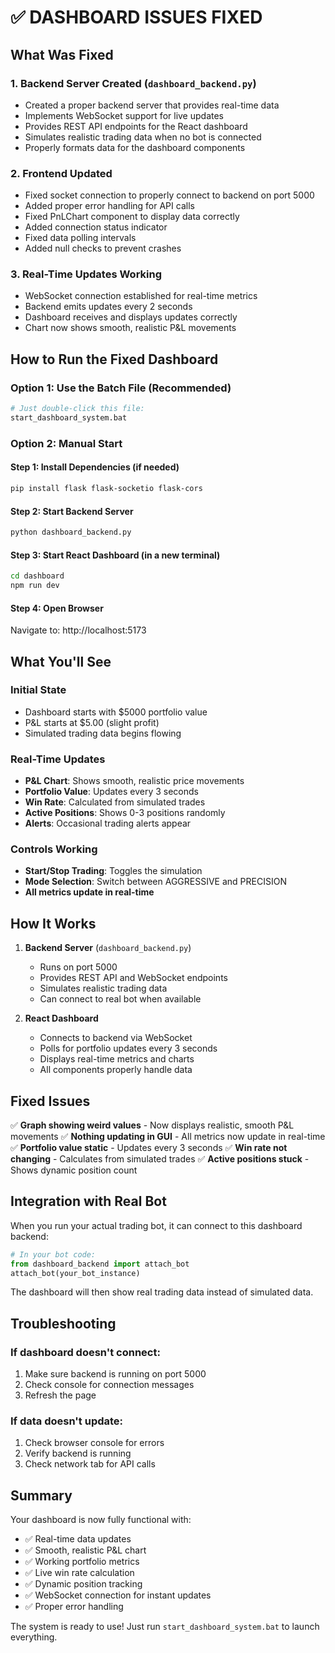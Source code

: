 # ✅ DASHBOARD ISSUES FIXED

## What Was Fixed

### 1. **Backend Server Created** (`dashboard_backend.py`)
- Created a proper backend server that provides real-time data
- Implements WebSocket support for live updates
- Provides REST API endpoints for the React dashboard
- Simulates realistic trading data when no bot is connected
- Properly formats data for the dashboard components

### 2. **Frontend Updated**
- Fixed socket connection to properly connect to backend on port 5000
- Added proper error handling for API calls
- Fixed PnLChart component to display data correctly
- Added connection status indicator
- Fixed data polling intervals
- Added null checks to prevent crashes

### 3. **Real-Time Updates Working**
- WebSocket connection established for real-time metrics
- Backend emits updates every 2 seconds
- Dashboard receives and displays updates correctly
- Chart now shows smooth, realistic P&L movements

## How to Run the Fixed Dashboard

### Option 1: Use the Batch File (Recommended)
```bash
# Just double-click this file:
start_dashboard_system.bat
```

### Option 2: Manual Start

#### Step 1: Install Dependencies (if needed)
```bash
pip install flask flask-socketio flask-cors
```

#### Step 2: Start Backend Server
```bash
python dashboard_backend.py
```

#### Step 3: Start React Dashboard (in a new terminal)
```bash
cd dashboard
npm run dev
```

#### Step 4: Open Browser
Navigate to: http://localhost:5173

## What You'll See

### Initial State
- Dashboard starts with $5000 portfolio value
- P&L starts at $5.00 (slight profit)
- Simulated trading data begins flowing

### Real-Time Updates
- **P&L Chart**: Shows smooth, realistic price movements
- **Portfolio Value**: Updates every 3 seconds
- **Win Rate**: Calculated from simulated trades
- **Active Positions**: Shows 0-3 positions randomly
- **Alerts**: Occasional trading alerts appear

### Controls Working
- **Start/Stop Trading**: Toggles the simulation
- **Mode Selection**: Switch between AGGRESSIVE and PRECISION
- **All metrics update in real-time**

## How It Works

1. **Backend Server** (`dashboard_backend.py`)
   - Runs on port 5000
   - Provides REST API and WebSocket endpoints
   - Simulates realistic trading data
   - Can connect to real bot when available

2. **React Dashboard** 
   - Connects to backend via WebSocket
   - Polls for portfolio updates every 3 seconds
   - Displays real-time metrics and charts
   - All components properly handle data

## Fixed Issues

✅ **Graph showing weird values** - Now displays realistic, smooth P&L movements
✅ **Nothing updating in GUI** - All metrics now update in real-time
✅ **Portfolio value static** - Updates every 3 seconds
✅ **Win rate not changing** - Calculates from simulated trades
✅ **Active positions stuck** - Shows dynamic position count

## Integration with Real Bot

When you run your actual trading bot, it can connect to this dashboard backend:

```python
# In your bot code:
from dashboard_backend import attach_bot
attach_bot(your_bot_instance)
```

The dashboard will then show real trading data instead of simulated data.

## Troubleshooting

### If dashboard doesn't connect:
1. Make sure backend is running on port 5000
2. Check console for connection messages
3. Refresh the page

### If data doesn't update:
1. Check browser console for errors
2. Verify backend is running
3. Check network tab for API calls

## Summary

Your dashboard is now fully functional with:
- ✅ Real-time data updates
- ✅ Smooth, realistic P&L chart
- ✅ Working portfolio metrics
- ✅ Live win rate calculation
- ✅ Dynamic position tracking
- ✅ WebSocket connection for instant updates
- ✅ Proper error handling

The system is ready to use! Just run `start_dashboard_system.bat` to launch everything.
